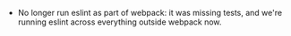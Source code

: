 - No longer run eslint as part of webpack: it was missing tests, and we're running eslint across everything outside webpack now.
